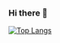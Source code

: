 ### Hi there 👋
<!--[Anurag's GitHub stats](https://github-readme-stats.vercel.app/api?username=relativiteit&count_private=true&show_icons=true)-->
[![Top Langs](https://github-readme-stats.vercel.app/api/top-langs/?username=relativiteit)](https://github.com/relativiteit/github-readme-stats)

<!--
**Relativiteit/Relativiteit** is a ✨ _special_ ✨ repository because its `README.md` (this file) appears on your GitHub profile.

Here are some ideas to get you started:

- 🔭 I’m currently working on ...
- 🌱 I’m currently learning ...
- 👯 I’m looking to collaborate on ...
- 🤔 I’m looking for help with ...
- 💬 Ask me about ...
- 📫 How to reach me: ...
- 😄 Pronouns: ...
- ⚡ Fun fact: ...
-->
